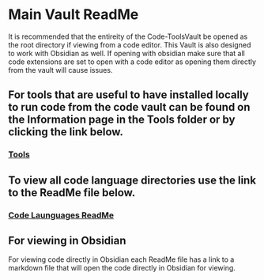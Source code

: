 # Main Vault ReadMe

It is recommended that the entireity of the Code-ToolsVault be opened as the root directory if viewing from a code editor. 
This Vault is also designed to work with Obsidian as well. If opening with obsidian make sure that all code extensions are set to open with a code editor as opening them directly from the vault will cause issues. 

## For tools that are useful to have installed locally to run code from the code vault can be found on the Information page in the Tools folder or by clicking the link below.
### [Tools](./Tools/Information.md)

## To view all code language directories use the link to the ReadMe file below.
### [Code Launguages ReadMe](./CodeLanguages/ReadMe.md)

## For viewing in Obsidian
For viewing code directly in Obsidian each ReadMe file has a link to a markdown file that will open the code directly in Obsidian for viewing.